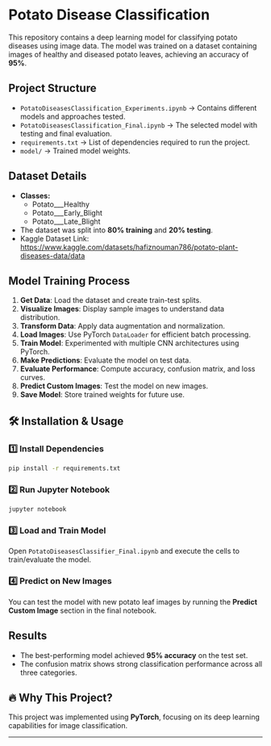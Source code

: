 # Potato Disease Classification

This repository contains a deep learning model for classifying potato diseases using image data. The model was trained on a dataset containing images of healthy and diseased potato leaves, achieving an accuracy of **95%**.

## Project Structure

- `PotatoDiseasesClassification_Experiments.ipynb` → Contains different models and approaches tested.
- `PotatoDiseasesClassification_Final.ipynb` → The selected model with testing and final evaluation.
- `requirements.txt` → List of dependencies required to run the project.
- `model/` → Trained model weights.

## Dataset Details
- **Classes:**
  - Potato___Healthy
  - Potato___Early_Blight
  - Potato___Late_Blight
- The dataset was split into **80% training** and **20% testing**.
- Kaggle Dataset Link: https://www.kaggle.com/datasets/hafiznouman786/potato-plant-diseases-data/data

## Model Training Process
1. **Get Data**: Load the dataset and create train-test splits.
2. **Visualize Images**: Display sample images to understand data distribution.
3. **Transform Data**: Apply data augmentation and normalization.
4. **Load Images**: Use PyTorch `DataLoader` for efficient batch processing.
5. **Train Model**: Experimented with multiple CNN architectures using PyTorch.
6. **Make Predictions**: Evaluate the model on test data.
7. **Evaluate Performance**: Compute accuracy, confusion matrix, and loss curves.
8. **Predict Custom Images**: Test the model on new images.
9. **Save Model**: Store trained weights for future use.

## 🛠️ Installation & Usage
### 1️⃣ Install Dependencies
```bash
pip install -r requirements.txt
```

### 2️⃣ Run Jupyter Notebook
```bash
jupyter notebook
```

### 3️⃣ Load and Train Model
Open `PotatoDiseasesClassifier_Final.ipynb` and execute the cells to train/evaluate the model.

### 4️⃣ Predict on New Images
You can test the model with new potato leaf images by running the **Predict Custom Image** section in the final notebook.

## Results
- The best-performing model achieved **95% accuracy** on the test set.
- The confusion matrix shows strong classification performance across all three categories.

## 🔥 Why This Project?
This project was implemented using **PyTorch**, focusing on its deep learning capabilities for image classification.

---

